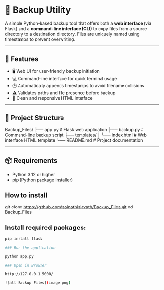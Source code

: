 # 📁 Backup Utility

A simple Python-based backup tool that offers both a **web interface** (via Flask) and a **command-line interface (CLI)** to copy files from a source directory to a destination directory. Files are uniquely named using timestamps to prevent overwriting.

---

## 🔧 Features

- 🖥️ Web UI for user-friendly backup initiation
- 💻 Command-line interface for quick terminal usage
- 🕒 Automatically appends timestamps to avoid filename collisions
- ⚠️ Validates paths and file presence before backup
- 📐 Clean and responsive HTML interface

---

## 📁 Project Structure

Backup_Files/ 
        ├── app.py # Flask web application 
        ├── backup.py # Command-line backup script 
        ├── templates/ 
        │ └── index.html # Web interface HTML template 
        └── README.md # Project documentation

---

## 📦 Requirements

- Python 3.12 or higher
- pip (Python package installer)

## How to install

git clone https://github.com/sainathislavath/Backup_Files.git
cd Backup_Files


## Install required packages:

```bash
pip install flask

### Run the application

python app.py

### Open in Browser

http://127.0.0.1:5000/

![alt Backup Files](image.png)